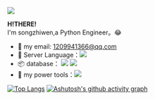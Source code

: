 ![](https://camo.githubusercontent.com/810fafff9494605b8da8804af6bc6a38af0aaaf160ea7898b20583b9441bee76/68747470733a2f2f63646e2e6a7364656c6976722e6e65742f67682f73756e3032323553554e2f70686f746f732f696d616765732f3230323130383330303031393535362e676966)  


**H!THERE!**  
I'm songzhiwen,a Python Engineer。&#x1f602;  
- :email: my email: 1209941366@qq.com  
- :wrench: Server Language：![](https://img.shields.io/badge/%E6%9C%8D%E5%8A%A1%E7%AB%AF-Python-blue)  
- :package: database： ![](https://img.shields.io/badge/%E6%95%B0%E6%8D%AE%E5%BA%93-SQL-yellow) ![](https://img.shields.io/badge/%E6%95%B0%E6%8D%AE%E5%BA%93-REDIS-red)  
- :microscope: my power tools：![](https://img.shields.io/badge/%E5%86%99%E4%BD%9C%E5%B7%A5%E5%85%B7-VS%20code-blue)

[![Top Langs](https://github-readme-stats.vercel.app/api/top-langs/?username=DamaKiller)](https://github.com/anuraghazra/github-readme-stats) 
[![Ashutosh's github activity graph](https://activity-graph.herokuapp.com/graph?username=DamaKiller&theme=react-dark)](https://github.com/ashutosh00710/github-readme-activity-graph)
